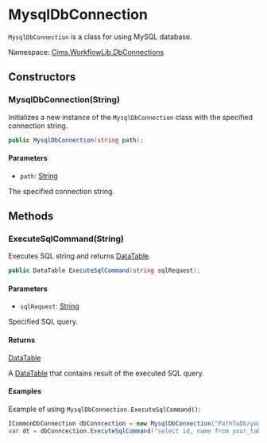 # MysqlDbConnection

`MysqlDbConnection` is a class for using MySQL database.

Namespace: [Cims.WorkflowLib.DbConnections](Cims.WorkflowLib.DbConnections.md)

## Constructors 

### MysqlDbConnection(String)

Initializes a new instance of the `MysqlDbConnection` class with the specified connection string.

```C#
public MysqlDbConnection(string path);
```

#### Parameters 

- `path`: [String](https://learn.microsoft.com/en-us/dotnet/api/system.string)

The specified connection string. 

## Methods

### ExecuteSqlCommand(String)

Executes SQL string and returns [DataTable](https://learn.microsoft.com/en-us/dotnet/api/system.data.datatable).

```C#
public DataTable ExecuteSqlCommand(string sqlRequest);
```

#### Parameters 

- `sqlRequest`: [String](https://learn.microsoft.com/en-us/dotnet/api/system.string)

Specified SQL query.

#### Returns 

[DataTable](https://learn.microsoft.com/en-us/dotnet/api/system.data.datatable)

A [DataTable](https://learn.microsoft.com/en-us/dotnet/api/system.data.datatable) that contains result of the executed SQL query.

#### Examples 

Example of using `MysqlDbConnection.ExecuteSqlCommand()`:
```C#
ICommonDbConnection dbConncection = new MysqlDbConnection("PathToDb/yourdb.db");
var dt = dbConncection.ExecuteSqlCommand("select id, name from your_table;");
```
